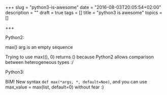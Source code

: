 +++
slug = "python3-is-awesome"
date = "2016-08-03T20:05:54+02:00"
description = ""
draft = true
tags = []
title = "python3 is awesome"
topics = []

+++

Python2:

max() arg is an empty sequence

Trying to use max((), 0) returns () because Python2 allows
comparison between heterogeneous types :/

Python3:

BIM! New syntax `def max(*args, *, default=Noe)`, and you can
use max_value = max(list, default=0) without fear :)

